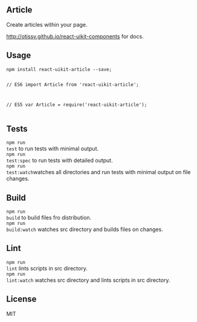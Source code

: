 <div><section><h1>Article</h1><p>Create articles within your page.</p><p><a href="http://otissv.github.io/react-uikit-components/">http://otissv.github.io/react-uikit-components</a> for docs.</p></section><section><h2>Usage</h2><pre data-kitid="ciitzhopo0000uvmddf0ep5is"><code>npm install react-uikit-article --save;

// ES6
import Article from &#x27;react-uikit-article&#x27;;

// ES5
var Article = require(&#x27;react-uikit-article&#x27;);
</code></pre></section><section><h2>Tests</h2><p><code>npm run test</code> to run tests with minimal output.<br/><code>npm run test:spec</code> to run tests with detailed output.<br/><code>npm run test:watch</code>watches all directories and run tests with minimal output on file changes.<br/></p></section><section><h2>Build</h2><p><code>npm run build</code> to build files fro distribution.<br/><code>npm run build:watch</code> watches src directory and builds files on changes.<br/></p></section><section><h2>Lint</h2><p><code>npm run lint</code> lints scripts in src directory.<br/><code>npm run lint:watch</code> watches src directory and lints scripts in src directory.<br/></p></section><section><h2>License</h2><p>MIT</p></section></div>